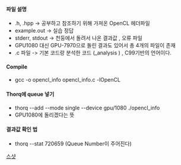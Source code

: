 #### 파일 설명
 
 - .h, .hpp -> 공부하고 참조하기 위해 가져온 OpenCL 헤더파일
 - example.out -> 실습 정답
 - stderr, stdout -> 천둥에서 돌려서 나온 결과값 , 오류 파일
 - GPU1080 대신 GPU-7970으로 돌린 결과도 있어서 총 4개의 파일이 존재
 - .c 파일 -> 기본 코드랑 분석한 코드 (_analysis ) , C99기반의 언어이다.
#### Compile
  - gcc -o opencl_info opencl_info.c -lOpenCL

#### Thorq에 queue 넣기
  - thorq --add --mode single --device gpu/1080 ./opencl_info
  - GPU1080에 돌리겠다는 뜻

#### 결과값 확인 법
  - thorq --stat 720659 (Queue Number이 주어진다)
  
[스샷](https://www.evernote.com/l/AuGYTOBhdfhH64jU0dfuFwS93nWgrWrbIrE)






